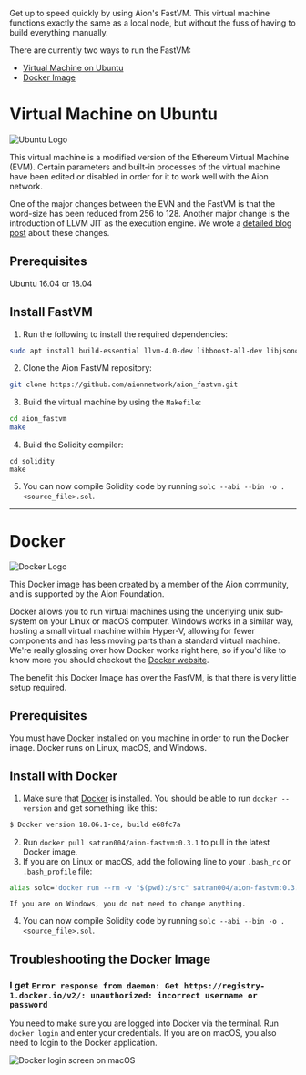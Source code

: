 Get up to speed quickly by using Aion's FastVM. This virtual machine functions exactly the same as a local node, but without the fuss of having to build everything manually.

There are currently two ways to run the FastVM:

 - [Virtual Machine on Ubuntu](#section-virtual-machine-on-ubuntu)
 - [Docker Image](#section-docker-image)

# Virtual Machine on Ubuntu

![Ubuntu Logo](media/img/ubuntu-logo.png)

This virtual machine is a modified version of the Ethereum Virtual Machine (EVM). Certain parameters and built-in processes of the virtual machine have been edited or disabled in order for it to work well with the Aion network.

One of the major changes between the EVN and the FastVM is that the word-size has been reduced from 256 to 128. Another major change is the introduction of LLVM JIT as the execution engine. We wrote a [detailed blog post](https://blog.aion.network/aionfastvm-c5ccd1628da0) about these changes.

## Prerequisites

Ubuntu 16.04 or 18.04

## Install FastVM

1. Run the following to install the required dependencies:

```bash
sudo apt install build-essential llvm-4.0-dev libboost-all-dev libjsoncpp-dev git
```

2. Clone the Aion FastVM repository: 

```bash
git clone https://github.com/aionnetwork/aion_fastvm.git
```

3. Build the virtual machine by using the `Makefile`: 

```bash
cd aion_fastvm
make
```

4. Build the Solidity compiler:

```
cd solidity
make
```

5. You can now compile Solidity code by running `solc --abi --bin -o . <source_file>.sol`.

---------------

# Docker

![Docker Logo](media/img/docker-logo.png)

This Docker image has been created by a member of the Aion community, and is supported by the Aion Foundation.

Docker allows you to run virtual machines using the underlying unix sub-system on your Linux or macOS computer. Windows works in a similar way, hosting a small virtual machine within Hyper-V, allowing for fewer components and has less moving parts than a standard virtual machine. We're really glossing over how Docker works right here, so if you'd like to know more you should checkout the [Docker website](https://www.docker.com/).

The benefit this Docker Image has over the FastVM, is that there is very little setup required.

## Prerequisites

You must have [Docker](https://www.docker.com/) installed on you machine in order to run the Docker image. Docker runs on Linux, macOS, and Windows.

## Install with Docker

1. Make sure that [Docker](https://www.docker.com/) is installed. You should be able to run `docker --version` and get something like this:

```bash
$ Docker version 18.06.1-ce, build e68fc7a
```

2. Run `docker pull satran004/aion-fastvm:0.3.1` to pull in the latest Docker image.
3. If you are on Linux or macOS, add the following line to your `.bash_rc` or `.bash_profile` file:

```bash
alias solc='docker run --rm -v "$(pwd):/src" satran004/aion-fastvm:0.3.1 solc'
```

    If you are on Windows, you do not need to change anything.

4. You can now compile Solidity code by running `solc --abi --bin -o . <source_file>.sol`.

## Troubleshooting the Docker Image

### I get `Error response from daemon: Get https://registry-1.docker.io/v2/: unauthorized: incorrect username or password`

You need to make sure you are logged into Docker via the terminal. Run `docker login` and enter your credentials. If you are on macOS, you also need to login to the Docker application.

![Docker login screen on macOS](media/img/docker-login-macos.png)